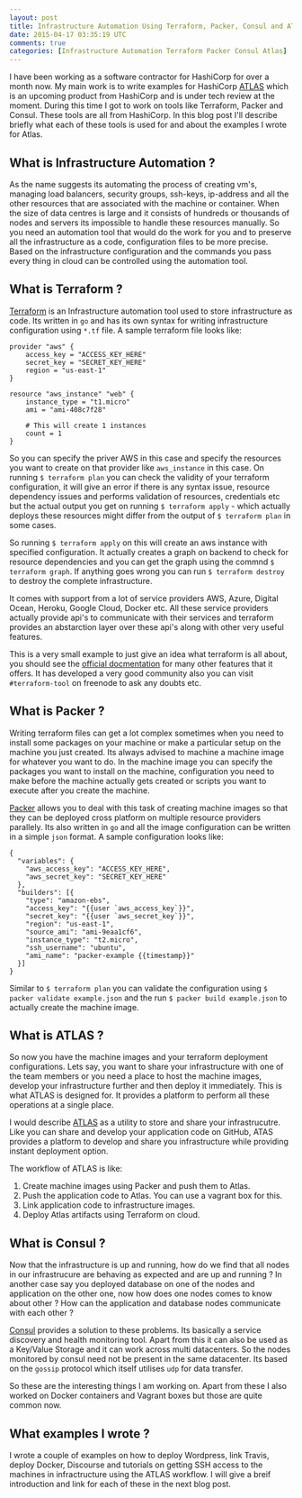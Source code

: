 ```yaml
---
layout: post
title: Infrastructure Automation Using Terraform, Packer, Consul and ATLAS Workflow
date: 2015-04-17 03:35:19 UTC
comments: true
categories: [Infrastructure Automation Terraform Packer Consul Atlas]
---
```


I have been working as a software contractor for HashiCorp for over a month now. My main work is to write examples for HashiCorp [ATLAS](https://atlas.hashicorp.com/) which is an upcoming product from HashiCorp and is under tech review at the moment. During this time I got to work on tools like Terraform, Packer and Consul. These tools are all from HashiCorp. In this blog post I'll describe briefly what each of these tools is used for and about the examples I wrote for Atlas.

What is Infrastructure Automation ?
----
As the name suggests its automating the process of creating vm's, managing load balancers, security groups, ssh-keys, ip-address and all the other resources that are associated with the machine or container.
When the size of data centres is large and it consists of hundreds or thousands of nodes and servers its impossible to handle these resources manually. So you need an automation tool that would do the work for you and to preserve all the infrastructure as a code, configuration files to be more precise. Based on the infrastructure configuration and the commands you pass every thing in cloud can be controlled using the automation tool.

What is Terraform ?
----
[Terraform](https://www.terraform.io/) is an Infrastructure automation tool used to store infrastructure as code. Its written in `go` and has its own syntax for writing infrastructure configuration using `*.tf` file. A sample terraform file looks like:

```
provider "aws" {
    access_key = "ACCESS_KEY_HERE"
    secret_key = "SECRET_KEY_HERE"
    region = "us-east-1"
}

resource "aws_instance" "web" {
    instance_type = "t1.micro"
    ami = "ami-408c7f28"

    # This will create 1 instances
    count = 1
}
```

So you can specify the priver AWS in this case and specify the resources you want to create on that provider like `aws_instance` in this case. On running `$ terraform plan` you can check the validity of your terraform configuration, it will give an error if there is any syntax issue, resource dependency issues and performs validation of resources, credentials etc but the actual output you get on running `$ terraform apply` - which actually deploys these resources might differ from the output of `$ terraform plan` in some cases.

So running `$ terraform apply` on this will create an aws instance with specified configuration. It actually creates a graph on backend to check for resource dependencies and you can get the graph using the commnd `$ terraform graph`. If anything goes wrong you can run `$ terraform destroy` to destroy the complete infrastructure.

It comes with support from a lot of service providers AWS, Azure, Digital Ocean, Heroku, Google Cloud, Docker etc. All these service providers actually provide api's to communicate with their services and terraform provides an abstarction layer over these api's along with other very useful features.

This is a very small example to just give an idea what terraform is all about, you should see the [official docmentation](https://www.terraform.io/docs/index.html) for many other features that it offers. It has developed a very good community also you can visit `#terraform-tool` on freenode to ask any doubts etc.

What is Packer ?
----
Writing terraform files can get a lot complex sometimes when you need to install some packages on your machine or make a particular setup on the machine you just created. Its always advised to machine a machine image for whatever you want to do. In the machine image you can specify the packages you want to install on the machine, configuration you need to make before the machine actually gets created or scripts you want to execute after you create the machine.

[Packer](https://www.packer.io/) allows you to deal with this task of creating machine images so that they can be deployed cross platform on multiple resource providers parallely. Its also written in `go` and all the image configuration can be written in a simple `json` format. A sample configuration looks like:

```
{
  "variables": {
    "aws_access_key": "ACCESS_KEY_HERE",
    "aws_secret_key": "SECRET_KEY_HERE"
  },
  "builders": [{
    "type": "amazon-ebs",
    "access_key": "{{user `aws_access_key`}}",
    "secret_key": "{{user `aws_secret_key`}}",
    "region": "us-east-1",
    "source_ami": "ami-9eaa1cf6",
    "instance_type": "t2.micro",
    "ssh_username": "ubuntu",
    "ami_name": "packer-example {{timestamp}}"
  }]
}
```

Similar to `$ terraform plan` you can validate the configuration using `$ packer validate example.json` and the run `$ packer build example.json` to actually create the machine image.

What is ATLAS ?
----
So now you have the machine images and your terraform deployment configurations. Lets say, you want to share your infrastructure with one of the team members or you need a place to host the machine images, develop your infrastructure further and then deploy it immediately. This is what ATLAS is designed for. It provides a platform to perform all these operations at a single place.

I would describe [ATLAS](http://atlas.hashicorp.com/) as a utility to store and share your infrastrucutre. Like you can share and develop your application code on GitHub, ATAS provides a platform to develop and share you infrastructure while providing instant deployment option.

The workflow of ATLAS is like:
1. Create machine images using Packer and push them to Atlas.
2. Push the application code to Atlas. You can use a vagrant box for this.
3. Link application code to infrastructure images.
4. Deploy Atlas artifacts using Terraform on cloud.

What is Consul ?
----
Now that the infrastructure is up and running, how do we find that all nodes in our infrastrucure are behaving as expected and are up and running ? In another case say you deployed database on one of the nodes and application on the other one, now how does one nodes comes to know about other ? How can the application and database nodes communicate with each other ?

[Consul](https://consul.io/) provides a solution to these problems. Its basically a service discovery and health monitoring tool. Apart from this it can also be used as a Key/Value Storage and it can work across multi datacenters. So the nodes monitored by consul need not be present in the same datacenter. Its based on the `gossip` protocol which itself utilises `udp` for data transfer.


So these are the interesting things I am working on. Apart from these I also worked on Docker containers and Vagrant boxes but those are quite common now.

What examples I wrote ?
----
I wrote a couple of examples on how to deploy Wordpress, link Travis, deploy Docker, Discourse and tutorials on getting SSH access to the machines in infractructure using the ATLAS workflow. I will give a breif introduction and link for each of these in the next blog post.

